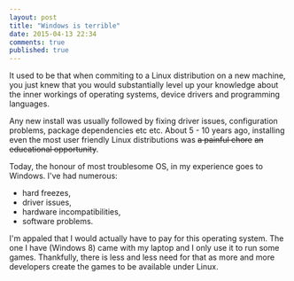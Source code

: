 ```yaml
---
layout: post
title: "Windows is terrible"
date: 2015-04-13 22:34
comments: true
published: true
---
```


It used to be that when commiting to a Linux distribution on a new machine, you
just knew that you 
would substantially level up your knowledge about the inner workings of
operating systems, 
device drivers and programming languages. 

Any new install was usually followed by fixing driver issues, configuration
problems, package 
dependencies etc etc. About 5 - 10 years ago, installing even the most user
friendly Linux distributions was 
<s>a painful chore</s> <s>an educational opportunity</s>. 

Today, the honour of most troublesome OS, in my experience goes to Windows. I've
had numerous:

* hard freezes, 
* driver issues, 
* hardware incompatibilities,
* software problems.

I'm appaled that I would actually have to pay for this operating system. The one
I have (Windows 8) came 
with my laptop and I only use it to run some games. Thankfully, there is less
and less need for that as more
and more developers create the games to be available under Linux.

